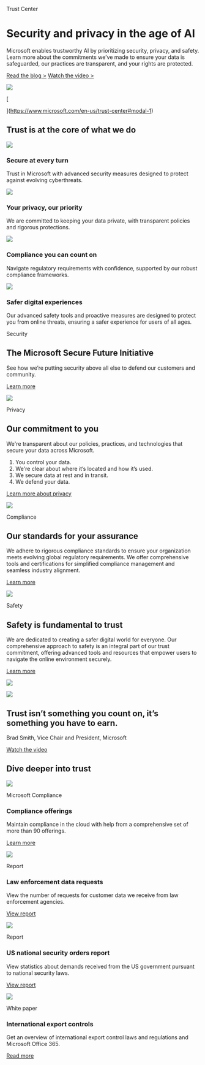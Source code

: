 Trust Center

# Security and privacy in the age of AI

Microsoft enables trustworthy AI by prioritizing security, privacy, and safety. Learn more about the commitments we’ve made to ensure your data is safeguarded, our practices are transparent, and your rights are protected.

[Read the blog >](https://go.microsoft.com/fwlink/?linkid=2286703&clcid=0x409&culture=en-us&country=us) [Watch the video >](https://www.microsoft.com/en-us/trust-center#modal-1)

![](https://cdn-dynmedia-1.microsoft.com/is/image/microsoftcorp/mastai_tbmnl_en-us?resMode=sharp2&op_usm=1.5,0.65,15,0&wid=1056&hei=594&qlt=100&fit=constrain)

[

](https://www.microsoft.com/en-us/trust-center#modal-1)

## Trust is at the core of what we do

![](https://cdn-dynmedia-1.microsoft.com/is/content/microsoftcorp/359685-01-secure-at-every-turn?resMode=sharp2&op_usm=1.5,0.65,15,0&qlt=85)

### Secure at every turn

Trust in Microsoft with advanced security measures designed to protect against evolving cyberthreats.

![](https://cdn-dynmedia-1.microsoft.com/is/content/microsoftcorp/359685-02-your-privacy-our-priority?resMode=sharp2&op_usm=1.5,0.65,15,0&qlt=85)

### Your privacy, our priority

We are committed to keeping your data private, with transparent policies and rigorous protections.

![](https://cdn-dynmedia-1.microsoft.com/is/content/microsoftcorp/359685-03-compliance-you-can-count-on?resMode=sharp2&op_usm=1.5,0.65,15,0&qlt=85)

### Compliance you can count on

Navigate regulatory requirements with confidence, supported by our robust compliance frameworks.

![](https://cdn-dynmedia-1.microsoft.com/is/content/microsoftcorp/359685-04-safer-digital-experiences?resMode=sharp2&op_usm=1.5,0.65,15,0&qlt=85)

### Safer digital experiences

Our advanced safety tools and proactive measures are designed to protect you from online threats, ensuring a safer experience for users of all ages.

Security

## The Microsoft Secure Future Initiative

See how we’re putting security above all else to defend our customers and community.

[Learn more](https://www.microsoft.com/en-us/trust-center/security/secure-future-initiative)

![](https://cdn-dynmedia-1.microsoft.com/is/image/microsoftcorp/359685-media3?resMode=sharp2&op_usm=1.5,0.65,15,0&wid=616&hei=462&qlt=100&fit=constrain)

Privacy

## Our commitment to you

We're transparent about our policies, practices, and technologies that secure your data across Microsoft.

1. You control your data. 
2. We're clear about where it’s located and how it’s used. 
3. We secure data at rest and in transit. 
4. We defend your data.

[Learn more about privacy](https://www.microsoft.com/en-us/trust-center/privacy)

![](https://cdn-dynmedia-1.microsoft.com/is/image/microsoftcorp/359685-media4?resMode=sharp2&op_usm=1.5,0.65,15,0&wid=616&hei=462&qlt=100&fit=constrain)

Compliance

## Our standards for your assurance

We adhere to rigorous compliance standards to ensure your organization meets evolving global regulatory requirements. We offer comprehensive tools and certifications for simplified compliance management and seamless industry alignment.

[Learn more](https://www.microsoft.com/en-us/trust-center/compliance/compliance-overview)

![](https://cdn-dynmedia-1.microsoft.com/is/image/microsoftcorp/359685-media5?resMode=sharp2&op_usm=1.5,0.65,15,0&wid=616&hei=462&qlt=100&fit=constrain)

Safety

## Safety is fundamental to trust

We are dedicated to creating a safer digital world for everyone. Our comprehensive approach to safety is an integral part of our trust commitment, offering advanced tools and resources that empower users to navigate the online environment securely.

[Learn more](https://www.microsoft.com/en-us/digitalsafety)

![](https://cdn-dynmedia-1.microsoft.com/is/image/microsoftcorp/359685-media6?resMode=sharp2&op_usm=1.5,0.65,15,0&wid=616&hei=462&qlt=100&fit=constrain)

![](https://cdn-dynmedia-1.microsoft.com/is/image/microsoftcorp/359685-media-portrait?resMode=sharp2&op_usm=1.5,0.65,15,0&wid=320&hei=320&qlt=100&fit=constrain)

## Trust isn’t something you count on, it’s something you have to earn.

Brad Smith, Vice Chair and President, Microsoft

[Watch the video](https://www.microsoft.com/en-us/trust-center#modal-2)

## Dive deeper into trust

![](https://cdn-dynmedia-1.microsoft.com/is/image/microsoftcorp/359685-feature-card-media-01?resMode=sharp2&op_usm=1.5,0.65,15,0&wid=624&hei=269&qlt=100&fit=constrain)

Microsoft Compliance

### Compliance offerings

Maintain compliance in the cloud with help from a comprehensive set of more than 90 offerings.

[Learn more](https://go.microsoft.com/fwlink/?linkid=2165742&clcid=0x409&culture=en-us&country=us)

![](https://cdn-dynmedia-1.microsoft.com/is/image/microsoftcorp/359685-feature-card-media-02?resMode=sharp2&op_usm=1.5,0.65,15,0&wid=624&hei=269&qlt=100&fit=constrain)

Report

### Law enforcement data requests

View the number of requests for customer data we receive from law enforcement agencies.

[View report](https://go.microsoft.com/fwlink/?linkid=2286824&clcid=0x409&culture=en-us&country=us)

![](https://cdn-dynmedia-1.microsoft.com/is/image/microsoftcorp/359685-feature-card-media-03?resMode=sharp2&op_usm=1.5,0.65,15,0&wid=624&hei=269&qlt=100&fit=constrain)

Report

### US national security orders report

View statistics about demands received from the US government pursuant to national security laws.

[View report](https://go.microsoft.com/fwlink/?linkid=2286914&clcid=0x409&culture=en-us&country=us)

![](https://cdn-dynmedia-1.microsoft.com/is/image/microsoftcorp/359685-feature-card-media-04?resMode=sharp2&op_usm=1.5,0.65,15,0&wid=629&hei=269&qlt=100&fit=constrain)

White paper

### International export controls

Get an overview of international export control laws and regulations and Microsoft Office 365.

[Read more](https://go.microsoft.com/fwlink/?linkid=2144932&clcid=0x409&culture=en-us&country=us)